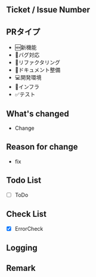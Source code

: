 ## Ticket / Issue Number
<!-- BackLogId -->

## PRタイプ
<!-- Pull Requestの種類を選択 -->
<!-- 必要なものだけ残す -->
* 🆕新機能
* 🐛バグ対応
* 🧹リファクタリング
* 📖ドキュメント整備
* 💻開発環境
* 🚄インフラ
* ✅テスト

## What's changed
<!-- 変更箇所 -->

* Change

## Reason for change
<!-- 変更理由 -->

* fix

## Todo List
<!-- やり残したこと/将来的にする予定のもの -->

* [ ] ToDo

## Check List
<!-- 確認した事項 -->

* [x] ErrorCheck

## Logging
<!-- 検証時に出力したログ等 -->

## Remark
<!-- 補足事項 -->
